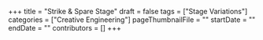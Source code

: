+++
title = "Strike & Spare Stage"
draft = false
tags = ["Stage Variations"]
categories = ["Creative Engineering"]
pageThumbnailFile = ""
startDate = ""
endDate = ""
contributors = []
+++
